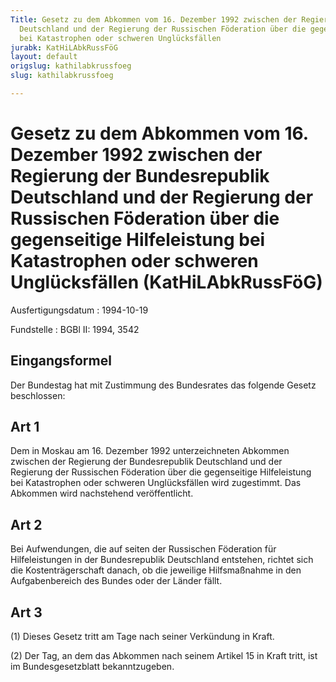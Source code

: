 ```yaml
---
Title: Gesetz zu dem Abkommen vom 16. Dezember 1992 zwischen der Regierung der Bundesrepublik
  Deutschland und der Regierung der Russischen Föderation über die gegenseitige Hilfeleistung
  bei Katastrophen oder schweren Unglücksfällen
jurabk: KatHiLAbkRussFöG
layout: default
origslug: kathilabkrussfoeg
slug: kathilabkrussfoeg

---
```


# Gesetz zu dem Abkommen vom 16. Dezember 1992 zwischen der Regierung der Bundesrepublik Deutschland und der Regierung der Russischen Föderation über die gegenseitige Hilfeleistung bei Katastrophen oder schweren Unglücksfällen (KatHiLAbkRussFöG)

Ausfertigungsdatum
:   1994-10-19

Fundstelle
:   BGBl II: 1994, 3542



## Eingangsformel

Der Bundestag hat mit Zustimmung des Bundesrates das folgende Gesetz
beschlossen:


## Art 1

Dem in Moskau am 16. Dezember 1992 unterzeichneten Abkommen zwischen
der Regierung der Bundesrepublik Deutschland und der Regierung der
Russischen Föderation über die gegenseitige Hilfeleistung bei
Katastrophen oder schweren Unglücksfällen wird zugestimmt. Das
Abkommen wird nachstehend veröffentlicht.


## Art 2

Bei Aufwendungen, die auf seiten der Russischen Föderation für
Hilfeleistungen in der Bundesrepublik Deutschland entstehen, richtet
sich die Kostenträgerschaft danach, ob die jeweilige Hilfsmaßnahme in
den Aufgabenbereich des Bundes oder der Länder fällt.


## Art 3

(1) Dieses Gesetz tritt am Tage nach seiner Verkündung in Kraft.

(2) Der Tag, an dem das Abkommen nach seinem Artikel 15 in Kraft
tritt, ist im Bundesgesetzblatt bekanntzugeben.

